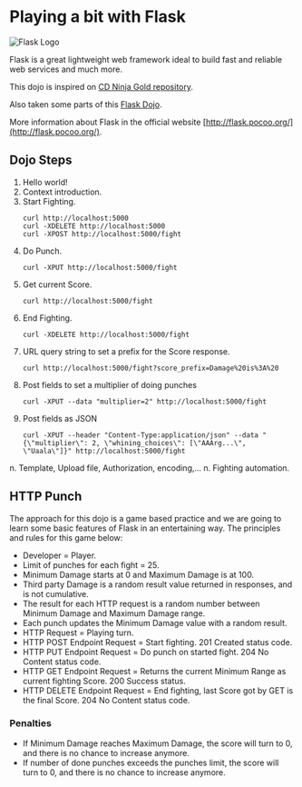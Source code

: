 Playing a bit with Flask
========================

![Flask Logo](http://flask.pocoo.org/static/logo/flask.svg)

Flask is a great lightweight web framework ideal to build fast and reliable web 
services and much more.

This dojo is inspired on 
[CD Ninja Gold repository](https://github.com/felisadeang/CD_ninjagold).

Also taken some parts of this 
[Flask Dojo](https://github.com/ranisalt/flask-dojo).

More information about Flask in the official website 
[http://flask.pocoo.org/](http://flask.pocoo.org/).

## Dojo Steps ##

1. Hello world!
2. Context introduction.
3. Start Fighting.
	```
	curl http://localhost:5000
	curl -XDELETE http://localhost:5000
	curl -XPOST http://localhost:5000/fight
	```
4. Do Punch.
	```
	curl -XPUT http://localhost:5000/fight
	```
5. Get current Score.
	```
	curl http://localhost:5000/fight
	```
6. End Fighting.
	```
	curl -XDELETE http://localhost:5000/fight
	```
7. URL query string to set a prefix for the Score response.
	```
	curl http://localhost:5000/fight?score_prefix=Damage%20is%3A%20
	```
7. Post fields to set a multiplier of doing punches
	```
    curl -XPUT --data "multiplier=2" http://localhost:5000/fight
	```
8. Post fields as JSON
	```
    curl -XPUT --header "Content-Type:application/json" --data "{\"multiplier\": 2, \"whining_choices\": [\"AAArg...\", \"Uaala\"]}" http://localhost:5000/fight
	```
	
n. Template, Upload file, Authorization, encoding,...
n. Fighting automation.

## HTTP Punch ##
 
The approach for this dojo is a game based practice and we are going to learn
some basic features of Flask in an entertaining way. The principles and rules
for this game below:

* Developer = Player.
* Limit of punches for each fight = 25.
* Minimum Damage starts at 0 and Maximum Damage is at 100.
* Third party Damage is a random result value returned in responses, and is not 
  cumulative.
* The result for each HTTP request is a random number between Minimum Damage and
  Maximum Damage range.
* Each punch updates the Minimum Damage value with a random result.
* HTTP Request = Playing turn.
* HTTP POST Endpoint Request = Start fighting. 201 Created status code.
* HTTP PUT Endpoint Request = Do punch on started fight. 204 No Content status 
  code.
* HTTP GET Endpoint Request = Returns the current Minimum Range as current 
  fighting Score. 200 Success status.
* HTTP DELETE Endpoint Request = End fighting, last Score got by GET is the final 
  Score. 204 No Content status code.
  
  
### Penalties ###

* If Minimum Damage reaches Maximum Damage, the score will turn to 0, and there 
  is no chance to increase anymore.
* If number of done punches exceeds the punches limit, the score will turn to 0, 
  and there is no chance to increase anymore.